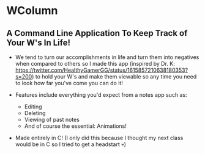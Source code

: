 # WColumn

## A Command Line Application To Keep Track of Your W's In Life!

+ We tend to turn our accomplishments in life and turn them into negatives when compared to others so I made this app (inspired by Dr. K: https://twitter.com/HealthyGamerGG/status/1615857210638180353?s=200) to hold your W's and make them viewable so any time you need to look how far you've come you can do it!

+ Features include everything you'd expect from a notes app such as:
  + Editing
  + Deleting
  + Viewing of past notes
  + And of course the essential: Animations!

+ Made entirely in C! (I only did this because I thought my next class would be in C so I tried to get a headstart 💀)
